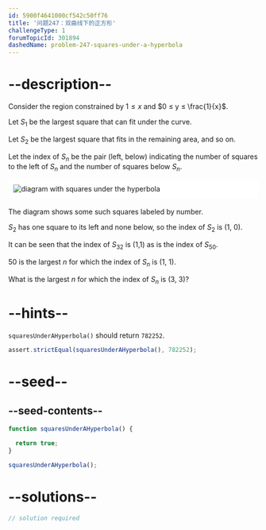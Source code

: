 ```yaml
---
id: 5900f4641000cf542c50ff76
title: '问题247：双曲线下的正方形'
challengeType: 1
forumTopicId: 301894
dashedName: problem-247-squares-under-a-hyperbola
---
```


# --description--

Consider the region constrained by $1 ≤ x$ and $0 ≤ y ≤ \frac{1}{x}$.

Let $S_1$ be the largest square that can fit under the curve.

Let $S_2$ be the largest square that fits in the remaining area, and so on.

Let the index of $S_n$ be the pair (left, below) indicating the number of squares to the left of $S_n$ and the number of squares below $S_n$.

<img alt="diagram with squares under the hyperbola" src="https://cdn.freecodecamp.org/curriculum/project-euler/squares-under-a-hyperbola.gif" style="background-color: white; padding: 10px; display: block; margin-right: auto; margin-left: auto; margin-bottom: 1.2rem;" />

The diagram shows some such squares labeled by number.

$S_2$ has one square to its left and none below, so the index of $S_2$ is (1, 0).

It can be seen that the index of $S_{32}$ is (1,1) as is the index of $S_{50}$.

50 is the largest $n$ for which the index of $S_n$ is (1, 1).

What is the largest $n$ for which the index of $S_n$ is (3, 3)?

# --hints--

`squaresUnderAHyperbola()` should return `782252`.

```js
assert.strictEqual(squaresUnderAHyperbola(), 782252);
```

# --seed--

## --seed-contents--

```js
function squaresUnderAHyperbola() {

  return true;
}

squaresUnderAHyperbola();
```

# --solutions--

```js
// solution required
```
